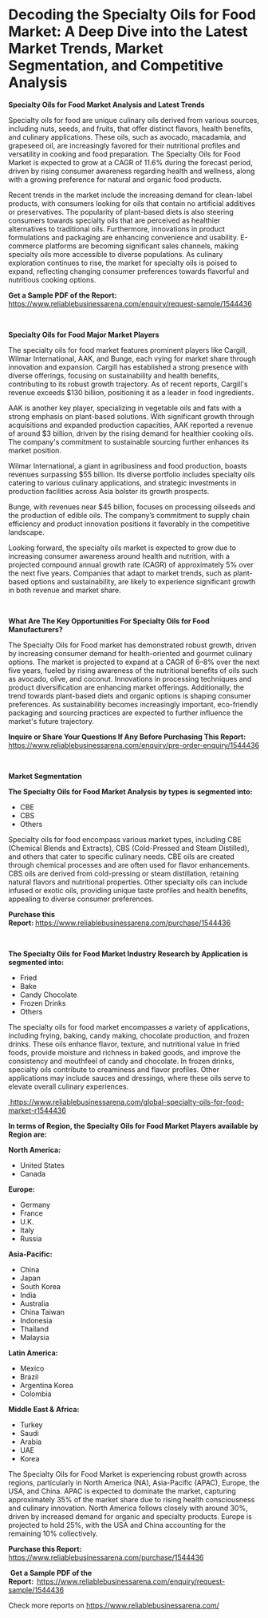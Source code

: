 <p><h1>Decoding the Specialty Oils for Food Market: A Deep Dive into the Latest Market Trends, Market Segmentation, and Competitive Analysis</h1></p><p><strong>Specialty Oils for Food Market Analysis and Latest Trends</strong></p>
<p><p>Specialty oils for food are unique culinary oils derived from various sources, including nuts, seeds, and fruits, that offer distinct flavors, health benefits, and culinary applications. These oils, such as avocado, macadamia, and grapeseed oil, are increasingly favored for their nutritional profiles and versatility in cooking and food preparation. The Specialty Oils for Food Market is expected to grow at a CAGR of 11.6% during the forecast period, driven by rising consumer awareness regarding health and wellness, along with a growing preference for natural and organic food products.</p><p>Recent trends in the market include the increasing demand for clean-label products, with consumers looking for oils that contain no artificial additives or preservatives. The popularity of plant-based diets is also steering consumers towards specialty oils that are perceived as healthier alternatives to traditional oils. Furthermore, innovations in product formulations and packaging are enhancing convenience and usability. E-commerce platforms are becoming significant sales channels, making specialty oils more accessible to diverse populations. As culinary exploration continues to rise, the market for specialty oils is poised to expand, reflecting changing consumer preferences towards flavorful and nutritious cooking options.</p></p>
<p><strong>Get a Sample PDF of the Report:&nbsp;</strong> <a href="https://www.reliablebusinessarena.com/enquiry/request-sample/1544436?utm_campaign=2527&utm_medium=2&utm_source=Github&utm_content=ia&utm_term=07042025&utm_id=specialty-oils-for-food">https://www.reliablebusinessarena.com/enquiry/request-sample/1544436</a></p>
<p>&nbsp;</p>
<p><strong>Specialty Oils for Food Major Market Players</strong></p>
<p><p>The specialty oils for food market features prominent players like Cargill, Wilmar International, AAK, and Bunge, each vying for market share through innovation and expansion. Cargill has established a strong presence with diverse offerings, focusing on sustainability and health benefits, contributing to its robust growth trajectory. As of recent reports, Cargill's revenue exceeds $130 billion, positioning it as a leader in food ingredients.</p><p>AAK is another key player, specializing in vegetable oils and fats with a strong emphasis on plant-based solutions. With significant growth through acquisitions and expanded production capacities, AAK reported a revenue of around $3 billion, driven by the rising demand for healthier cooking oils. The company's commitment to sustainable sourcing further enhances its market position.</p><p>Wilmar International, a giant in agribusiness and food production, boasts revenues surpassing $55 billion. Its diverse portfolio includes specialty oils catering to various culinary applications, and strategic investments in production facilities across Asia bolster its growth prospects. </p><p>Bunge, with revenues near $45 billion, focuses on processing oilseeds and the production of edible oils. The company’s commitment to supply chain efficiency and product innovation positions it favorably in the competitive landscape.</p><p>Looking forward, the specialty oils market is expected to grow due to increasing consumer awareness around health and nutrition, with a projected compound annual growth rate (CAGR) of approximately 5% over the next five years. Companies that adapt to market trends, such as plant-based options and sustainability, are likely to experience significant growth in both revenue and market share.</p></p>
<p>&nbsp;</p>
<p><strong>What Are The Key Opportunities For Specialty Oils for Food Manufacturers?</strong></p>
<p><p>The Specialty Oils for Food market has demonstrated robust growth, driven by increasing consumer demand for health-oriented and gourmet culinary options. The market is projected to expand at a CAGR of 6–8% over the next five years, fueled by rising awareness of the nutritional benefits of oils such as avocado, olive, and coconut. Innovations in processing techniques and product diversification are enhancing market offerings. Additionally, the trend towards plant-based diets and organic options is shaping consumer preferences. As sustainability becomes increasingly important, eco-friendly packaging and sourcing practices are expected to further influence the market's future trajectory.</p></p>
<p><strong>Inquire or Share Your Questions If Any Before Purchasing This Report:</strong> <a href="https://www.reliablebusinessarena.com/enquiry/pre-order-enquiry/1544436?utm_campaign=2527&utm_medium=2&utm_source=Github&utm_content=ia&utm_term=07042025&utm_id=specialty-oils-for-food">https://www.reliablebusinessarena.com/enquiry/pre-order-enquiry/1544436</a></p>
<p>&nbsp;</p>
<p><strong>Market Segmentation</strong></p>
<p><strong>The Specialty Oils for Food Market Analysis by types is segmented into:</strong></p>
<p><ul><li>CBE</li><li>CBS</li><li>Others</li></ul></p>
<p><p>Specialty oils for food encompass various market types, including CBE (Chemical Blends and Extracts), CBS (Cold-Pressed and Steam Distilled), and others that cater to specific culinary needs. CBE oils are created through chemical processes and are often used for flavor enhancements. CBS oils are derived from cold-pressing or steam distillation, retaining natural flavors and nutritional properties. Other specialty oils can include infused or exotic oils, providing unique taste profiles and health benefits, appealing to diverse consumer preferences.</p></p>
<p><strong>Purchase this Report:&nbsp;</strong><a href="https://www.reliablebusinessarena.com/purchase/1544436?utm_campaign=2527&utm_medium=2&utm_source=Github&utm_content=ia&utm_term=07042025&utm_id=specialty-oils-for-food">https://www.reliablebusinessarena.com/purchase/1544436</a></p>
<p>&nbsp;</p>
<p><strong>The Specialty Oils for Food Market Industry Research by Application is segmented into:</strong></p>
<p><ul><li>Fried</li><li>Bake</li><li>Candy Chocolate</li><li>Frozen Drinks</li><li>Others</li></ul></p>
<p><p>The specialty oils for food market encompasses a variety of applications, including frying, baking, candy making, chocolate production, and frozen drinks. These oils enhance flavor, texture, and nutritional value in fried foods, provide moisture and richness in baked goods, and improve the consistency and mouthfeel of candy and chocolate. In frozen drinks, specialty oils contribute to creaminess and flavor profiles. Other applications may include sauces and dressings, where these oils serve to elevate overall culinary experiences.</p></p>
<p><a href="https://www.reliablebusinessarena.com/global-specialty-oils-for-food-market-r1544436?utm_campaign=2527&utm_medium=2&utm_source=Github&utm_content=ia&utm_term=07042025&utm_id=specialty-oils-for-food">&nbsp;https://www.reliablebusinessarena.com/global-specialty-oils-for-food-market-r1544436</a></p>
<p><strong>In terms of Region, the Specialty Oils for Food Market Players available by Region are:</strong></p>
<p>
    <p> <strong> North America: </strong>
        <ul>
            <li>United States</li>
            <li>Canada</li>
        </ul>
        </p> 
    <p> <strong> Europe: </strong>
        <ul>
            <li>Germany</li>
            <li>France</li>
            <li>U.K.</li>
            <li>Italy</li>
            <li>Russia</li>
        </ul>
        </p> 
    <p> <strong> Asia-Pacific: </strong>
        <ul>
            <li>China</li>
            <li>Japan</li>
            <li>South Korea</li>
            <li>India</li>
            <li>Australia</li>
            <li>China Taiwan</li>
            <li>Indonesia</li>
            <li>Thailand</li>
            <li>Malaysia</li>
        </ul>
        </p> 
    <p> <strong> Latin America: </strong>
        <ul>
            <li>Mexico</li>
            <li>Brazil</li>
            <li>Argentina Korea</li>
            <li>Colombia</li>
        </ul>
        </p> 
    <p> <strong> Middle East & Africa: </strong>
        <ul>
            <li>Turkey</li>
            <li>Saudi</li>
            <li>Arabia</li>
            <li>UAE</li>
            <li>Korea</li>
        </ul>
    </p>
    </p>
<p><p>The Specialty Oils for Food Market is experiencing robust growth across regions, particularly in North America (NA), Asia-Pacific (APAC), Europe, the USA, and China. APAC is expected to dominate the market, capturing approximately 35% of the market share due to rising health consciousness and culinary innovation. North America follows closely with around 30%, driven by increased demand for organic and specialty products. Europe is projected to hold 25%, with the USA and China accounting for the remaining 10% collectively.</p></p>
<p><strong>Purchase this Report: </strong><a href="https://www.reliablebusinessarena.com/purchase/1544436?utm_campaign=2527&utm_medium=2&utm_source=Github&utm_content=ia&utm_term=07042025&utm_id=specialty-oils-for-food">https://www.reliablebusinessarena.com/purchase/1544436</a></p>
<p>&nbsp;<strong>Get a Sample PDF of the Report:&nbsp;&nbsp;</strong><a href="https://www.reliablebusinessarena.com/enquiry/request-sample/1544436?utm_campaign=2527&utm_medium=2&utm_source=Github&utm_content=ia&utm_term=07042025&utm_id=specialty-oils-for-food">https://www.reliablebusinessarena.com/enquiry/request-sample/1544436</a></p>
<p><strong></strong></p>
<p>Check more reports on <a href="https://www.reliablebusinessarena.com/?utm_campaign=2527&utm_medium=2&utm_source=Github&utm_content=ia&utm_term=07042025&utm_id=specialty-oils-for-food">https://www.reliablebusinessarena.com/</a></p>
